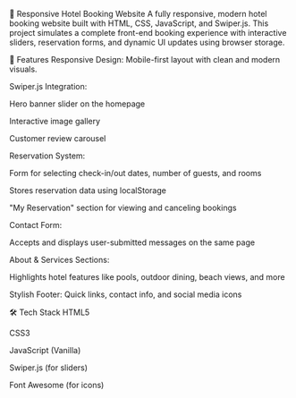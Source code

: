 
🏨 Responsive Hotel Booking Website
A fully responsive, modern hotel booking website built with HTML, CSS, JavaScript, and Swiper.js. This project simulates a complete front-end booking experience with interactive sliders, reservation forms, and dynamic UI updates using browser storage.

🌟 Features
Responsive Design: Mobile-first layout with clean and modern visuals.

Swiper.js Integration:

Hero banner slider on the homepage

Interactive image gallery

Customer review carousel

Reservation System:

Form for selecting check-in/out dates, number of guests, and rooms

Stores reservation data using localStorage

"My Reservation" section for viewing and canceling bookings

Contact Form:

Accepts and displays user-submitted messages on the same page

About & Services Sections:

Highlights hotel features like pools, outdoor dining, beach views, and more

Stylish Footer: Quick links, contact info, and social media icons

🛠 Tech Stack
HTML5

CSS3

JavaScript (Vanilla)

Swiper.js (for sliders)

Font Awesome (for icons)
